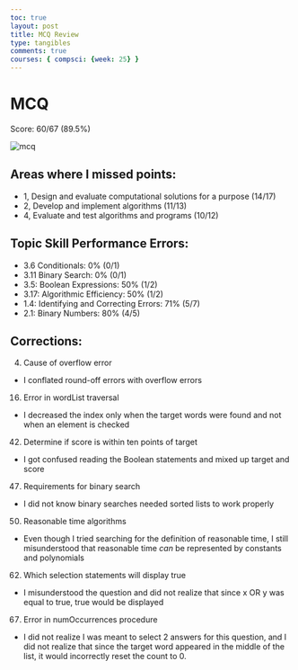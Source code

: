 ```yaml
---
toc: true
layout: post
title: MCQ Review
type: tangibles
comments: true
courses: { compsci: {week: 25} }
---
```


# MCQ
Score: 60/67 (89.5%)

![mcq]({{site.baseurl}}/images/tri2-mcq.png)

## Areas where I missed points:

- 1, Design and evaluate computational solutions for a purpose (14/17)
- 2, Develop and implement algorithms (11/13)
- 4, Evaluate and test algorithms and programs (10/12)

## Topic Skill Performance Errors:

- 3.6 Conditionals: 0% (0/1)
- 3.11 Binary Search: 0% (0/1)
- 3.5: Boolean Expressions: 50% (1/2)
- 3.17: Algorithmic Efficiency: 50% (1/2)
- 1.4: Identifying and Correcting Errors: 71% (5/7)
- 2.1: Binary Numbers: 80% (4/5)

## Corrections:

4. Cause of overflow error
- I conflated round-off errors with overflow errors

16. Error in wordList traversal
- I decreased the index only when the target words were found and not when an element is checked

42. Determine if score is within ten points of target
- I got confused reading the Boolean statements and mixed up target and score

47. Requirements for binary search
- I did not know binary searches needed sorted lists to work properly

50. Reasonable time algorithms
- Even though I tried searching for the definition of reasonable time, I still misunderstood that reasonable time *can* be represented by constants and polynomials

62. Which selection statements will display true
- I misunderstood the question and did not realize that since x OR y was equal to true, true would be displayed

67. Error in numOccurrences procedure
- I did not realize I was meant to select 2 answers for this question, and I did not realize that since the target word appeared in the middle of the list, it would incorrectly reset the count to 0.
